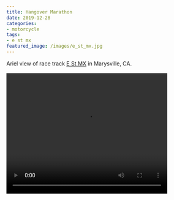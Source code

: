 ```yaml
---
title: Hangover Marathon
date: 2019-12-28
categories:
- motorcycle
tags:
- e st mx
featured_image: /images/e_st_mx.jpg
---
```


Ariel view of race track [E St MX](http://estreetmxpark.com) in Marysville, CA.  
<br>
<video width="420" height="315" controls>
  <source src="https://s3-us-west-1.amazonaws.com/mikejobrienmedia/20191228_DJI_0076.MP4" type="video/mp4">
</video>
<br>

